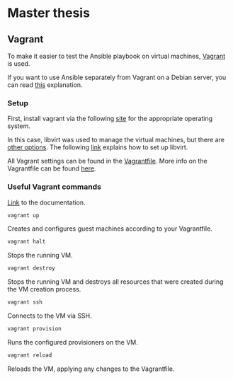 # Master thesis

## Vagrant

To make it easier to test the Ansible playbook on virtual machines, [Vagrant](https://developer.hashicorp.com/vagrant) is used.

If you want to use Ansible separately from Vagrant on a Debian server, you can read [this](/provisioning/README.md) explanation.

### Setup

First, install vagrant via the following [site](https://developer.hashicorp.com/vagrant/install) for the appropriate operating system.

In this case, libvirt was used to manage the virtual machines, but there are [other options](https://developer.hashicorp.com/vagrant/docs/providers). The following [link](https://opensource.com/article/21/10/vagrant-libvirt) explains how to set up libvirt.

All Vagrant settings can be found in the [Vagrantfile](/Vagrantfile). More info on the Vagrantfile can be found [here](https://developer.hashicorp.com/vagrant/docs/vagrantfile).

### Useful Vagrant commands

[Link](https://developer.hashicorp.com/vagrant/docs/cli) to the documentation.

```bash
vagrant up
```

Creates and configures guest machines according to your Vagrantfile.

```bash
vagrant halt
```

Stops the running VM.

```bash
vagrant destroy
```

Stops the running VM and destroys all resources that were created during the VM creation process.

```bash
vagrant ssh
```

Connects to the VM via SSH.

```bash
vagrant provision
```

Runs the configured provisioners on the VM.

```bash
vagrant reload
```

Reloads the VM, applying any changes to the Vagrantfile.
